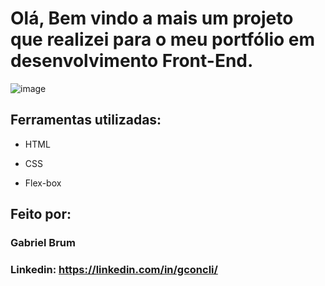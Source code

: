 # Olá, Bem vindo a mais um projeto que realizei para o meu portfólio em desenvolvimento Front-End.

![image](https://github.com/gconcli/ComboPlus/assets/65783127/42b97b32-a6b1-4290-b3ae-b35c479d34d2)

## Ferramentas utilizadas:

* HTML

* CSS

* Flex-box

## Feito por:

### Gabriel Brum

### Linkedin: https://linkedin.com/in/gconcli/
